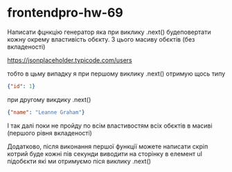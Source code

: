 # frontendpro-hw-69
Написати фцнкцію генератор яка при виклику .next() будеповертати кожну окрему властивість обєкту. З цього масиву обєктів (без вкладеності) 

https://jsonplaceholder.typicode.com/users

тобто в цьму випадку я при першому виклику .next() отримую щось типу
````json
{"id": 1}
````
при другому викдику .next()
````json
{"name": "Leanne Graham"}
````
І так далі поки не пройду по всім властивостям всіх обєктів в масиві (першого рівня вкладеності)

Додатково, після виконання першої функції можете написати скріп котрий буде кожні пів секунди виводити на сторінку в елемент ul підобєкти які ми отримуємо піся виклику .next() 
